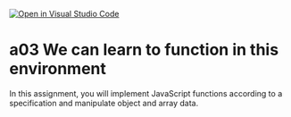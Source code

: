 [![Open in Visual Studio Code](https://classroom.github.com/assets/open-in-vscode-f059dc9a6f8d3a56e377f745f24479a46679e63a5d9fe6f495e02850cd0d8118.svg)](https://classroom.github.com/online_ide?assignment_repo_id=6457601&assignment_repo_type=AssignmentRepo)
# a03 We can learn to function in this environment
In this assignment, you will implement JavaScript functions according to a specification and manipulate object and array data.

